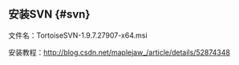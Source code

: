 ## **安装SVN** {#svn}

文件名：TortoiseSVN-1.9.7.27907-x64.msi

安装教程：http://blog.csdn.net/maplejaw_/article/details/52874348